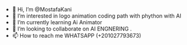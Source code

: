 - 👋 Hi, I’m @MostafaKani
- 👀 I’m interested in logo animation coding path with phython with AI
- 🌱 I’m currently learning Ai Animator
- 💞️ I’m looking to collaborate on AI ENGNERING .
- 📫 How to reach me WHATSAPP (+201027793673)

<!---
--->
